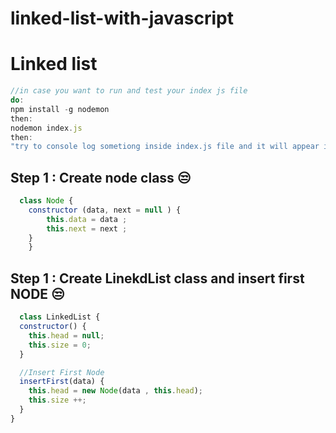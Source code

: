 # linked-list-with-javascript

# Linked list 

```js
//in case you want to run and test your index js file 
do:
npm install -g nodemon
then:
nodemon index.js
then: 
"try to console log sometiong inside index.js file and it will appear in your terminal " 

```
## Step 1 : Create node class 😒

```js
  class Node {
    constructor (data, next = null ) {
        this.data = data ; 
        this.next = next ; 
    }
    }
```
## Step 1 : Create LinekdList class and insert first NODE 😒
```js
  class LinkedList {
  constructor() {
    this.head = null;
    this.size = 0;
  }

  //Insert First Node
  insertFirst(data) {
    this.head = new Node(data , this.head);
    this.size ++;
  }
}
```